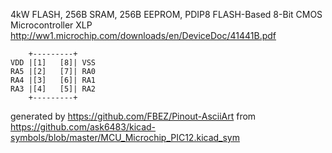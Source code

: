 4kW FLASH, 256B SRAM, 256B EEPROM, PDIP8
FLASH-Based 8-Bit CMOS Microcontroller XLP
http://ww1.microchip.com/downloads/en/DeviceDoc/41441B.pdf


	    +---------+
	VDD |[1]   [8]| VSS
	RA5 |[2]   [7]| RA0
	RA4 |[3]   [6]| RA1
	RA3 |[4]   [5]| RA2
	    +---------+


generated by https://github.com/FBEZ/Pinout-AsciiArt from https://github.com/ask6483/kicad-symbols/blob/master/MCU_Microchip_PIC12.kicad_sym